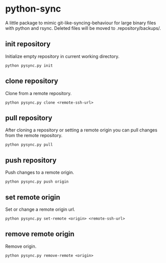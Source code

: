 # python-sync

A little package to mimic git-like-syncing-behaviour for large binary files with python and rsync. Deleted files will be moved to .repository/backups/<date>.

## init repository

Initialize empty repository in current working directory.

```
python pysync.py init
```

## clone repository

Clone from a remote repository.

```
python pysync.py clone <remote-ssh-url>
```

## pull repository

After cloning a repository or setting a remote origin you can pull changes from the remote repository.

```
python pysync.py pull
```

## push repository

Push changes to a remote origin.

```
python pysync.py push origin
```

## set remote origin

Set or change a remote origin url.

```
python pysync.py set-remote <origin> <remote-ssh-url>
```

## remove remote origin

Remove origin.

```
python pysync.py remove-remote <origin>
```
